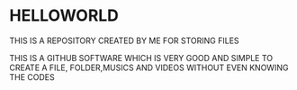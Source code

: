 # HELLOWORLD
THIS IS A REPOSITORY CREATED BY ME FOR STORING FILES

THIS IS A GITHUB SOFTWARE WHICH IS VERY GOOD AND SIMPLE TO CREATE A FILE,
FOLDER,MUSICS AND VIDEOS WITHOUT  EVEN KNOWING THE CODES 
